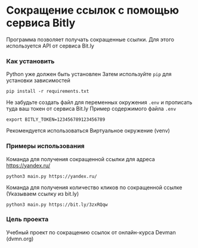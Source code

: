 # Сокращение ссылок с помощью сервиса Bitly

Программа позволяет получать сокращенные ссылки. Для этого используется API от сервиса Bit.ly

### Как установить

Python уже должен быть установлен
Затем используйте `pip` для установки зависимостей

```pip install -r requirements.txt```

Не забудьте создать файл для переменных окружения `.env` и прописать туда ваш токен от сервиса Bit.ly
Пример содержимого файла `.env`

```export BITLY_TOKEN=123456789123456789```

Рекомендуется использоваться Виртуальное окружение (venv)

### Примеры использования

Команда для получения сокращенной ссылки для адреса https://yandex.ru/

```python3 main.py https://yandex.ru/```

 Команда для получения количество кликов по сокращенной ссылке (Указываем ссылку из bit.ly)

 ```python3 main.py https://bit.ly/3zxRQqw```

### Цель проекта

Учебный проект по сокращению ссылок от онлайн-курса Devman (dvmn.org)